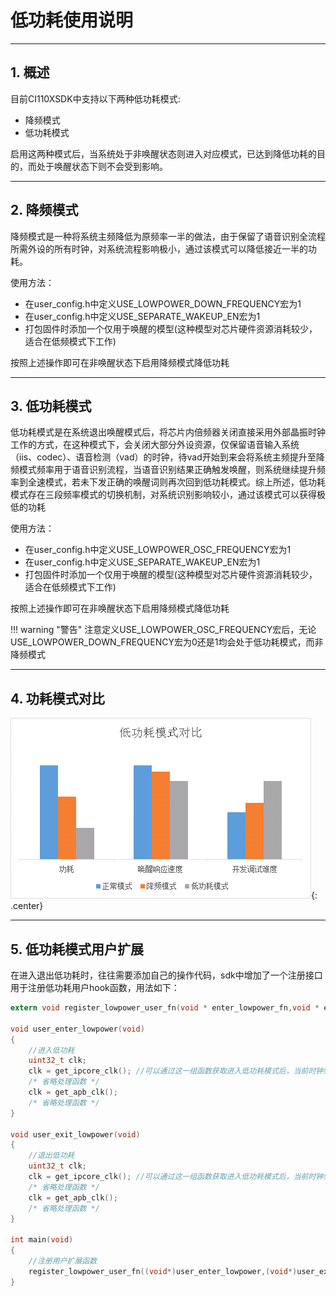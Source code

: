# 低功耗使用说明

***

## 1. 概述

目前CI110XSDK中支持以下两种低功耗模式:

- 降频模式
- 低功耗模式

启用这两种模式后，当系统处于非唤醒状态则进入对应模式，已达到降低功耗的目的，而处于唤醒状态下则不会受到影响。

***

## 2. 降频模式

降频模式是一种将系统主频降低为原频率一半的做法，由于保留了语音识别全流程所需外设的所有时钟，对系统流程影响极小，通过该模式可以降低接近一半的功耗。

使用方法：

- 在user_config.h中定义USE_LOWPOWER_DOWN_FREQUENCY宏为1
- 在user_config.h中定义USE_SEPARATE_WAKEUP_EN宏为1
- 打包固件时添加一个仅用于唤醒的模型(这种模型对芯片硬件资源消耗较少，适合在低频模式下工作)

按照上述操作即可在非唤醒状态下启用降频模式降低功耗

***

## 3. 低功耗模式

低功耗模式是在系统退出唤醒模式后，将芯片内倍频器关闭直接采用外部晶振时钟工作的方式，在这种模式下，会关闭大部分外设资源，仅保留语音输入系统（iis、codec）、语音检测（vad）的时钟，待vad开始到来会将系统主频提升至降频模式频率用于语音识别流程，当语音识别结果正确触发唤醒，则系统继续提升频率到全速模式，若未下发正确的唤醒词则再次回到低功耗模式。综上所述，低功耗模式存在三段频率模式的切换机制，对系统识别影响较小，通过该模式可以获得极低的功耗

使用方法：

- 在user_config.h中定义USE_LOWPOWER_OSC_FREQUENCY宏为1
- 在user_config.h中定义USE_SEPARATE_WAKEUP_EN宏为1
- 打包固件时添加一个仅用于唤醒的模型(这种模型对芯片硬件资源消耗较少，适合在低频模式下工作)

按照上述操作即可在非唤醒状态下启用降频模式降低功耗

!!! warning "警告"
    注意定义USE_LOWPOWER_OSC_FREQUENCY宏后，无论USE_LOWPOWER_DOWN_FREQUENCY宏为0还是1均会处于低功耗模式，而非降频模式

***

## 4. 功耗模式对比

 ![低功耗模式对比](img/低功耗使用说明-1.png){: .center}
 
***

## 5. 低功耗模式用户扩展

在进入退出低功耗时，往往需要添加自己的操作代码，sdk中增加了一个注册接口用于注册低功耗用户hook函数，用法如下：

```c
extern void register_lowpower_user_fn(void * enter_lowpower_fn,void * exit_lowpower_fn);

void user_enter_lowpower(void)
{
    //进入低功耗
    uint32_t clk;
    clk = get_ipcore_clk(); //可以通过这一组函数获取进入低功耗模式后，当前时钟频率
    /* 省略处理函数 */
    clk = get_apb_clk();
    /* 省略处理函数 */
}

void user_exit_lowpower(void)
{
    //退出低功耗
    uint32_t clk;
    clk = get_ipcore_clk(); //可以通过这一组函数获取进入低功耗模式后，当前时钟频率
    /* 省略处理函数 */
    clk = get_apb_clk();
    /* 省略处理函数 */
}

int main(void)
{
    //注册用户扩展函数
    register_lowpower_user_fn((void*)user_enter_lowpower,(void*)user_exit_lowpower);
}
```
